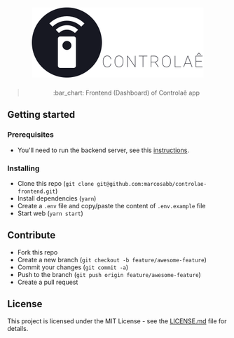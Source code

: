 <h1 align="center">
  <img src=".github/controlae.svg" alt="Controlaê">
</h1>

<blockquote align="center">:bar_chart: Frontend (Dashboard) of Controlaê app</blockquote>

## Getting started

### Prerequisites

- You'll need to run the backend server, see this [instructions](https://github.com/marcosabb/controlae-backend#getting-started).

### Installing

- Clone this repo (`git clone git@github.com:marcosabb/controlae-frontend.git`)
- Install dependencies (`yarn`)
- Create a `.env` file and copy/paste the content of `.env.example` file
- Start web (`yarn start`)

## Contribute

- Fork this repo
- Create a new branch (`git checkout -b feature/awesome-feature`)
- Commit your changes (`git commit -a`)
- Push to the branch (`git push origin feature/awesome-feature`)
- Create a pull request

## License

This project is licensed under the MIT License - see the [LICENSE.md](LICENSE.md) file for details.
